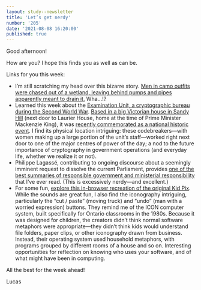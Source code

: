 ```yaml
---
layout: study--newsletter
title: 'Let’s get nerdy'
number: '205'
date: '2021-08-08 16:20:00'
published: true
---
```


Good afternoon! 

How are you? I hope this finds you as well as can be.

Links for you this week:

- I’m still scratching my head over this bizarre story. [Men in camo outfits were chased out of a wetland, leaving behind pumps and pipes apparently meant to drain it.](https://www.cbc.ca/news/canada/montreal/wetland-drain-laval-investigation-camouflage-1.6128491) Wha…!?
- Learned this week about the [Examination Unit, a cryptographic bureau during the Second World War](https://www.canada.ca/en/parks-canada/news/2021/08/the-examination-unit-19411945.html). [Based in a big Victorian house in Sandy Hill](https://www.ash-acs.ca/history/the-examination-unit/) (next door to Laurier House, home at the time of Prime Minister Mackenzie King), it was [recently commemorated as a national historic event](https://www.canada.ca/en/parks-canada/news/2021/08/government-of-canada-recognizes-second-world-war-civilian-cryptographic-bureau-as-a-national-historic-event.html). I find its physical location intriguing: these codebreakers—with women making up a large portion of the unit’s staff—worked right next door to one of the major centres of power of the day; a nod to the future importance of cryptography in government operations (and everyday life, whether we realize it or not).
- Philippe Lagassé, contributing to ongoing discourse about a seemingly imminent request to dissolve the current Parliament, provides [one of the best summaries of responsible government and ministerial responsibility](https://lagassep.com/2021/08/06/dissolution-and-the-spirit-of-responsible-government/) that I‘ve ever read. (This is excessively nerdy—and excellent.)
- For some fun, [explore this in-browser recreation of the original Kid Pix](https://kidpix.app/). While the sounds are great fun, I also find the iconography intriguing, particularly the “cut / paste” (moving truck) and “undo” (man with a worried expression) buttons. They remind me of the ICON computer system, built specifically for Ontario classrooms in the 1980s. Because it was designed for children, the creators didn’t think normal software metaphors were appropriate—they didn’t think kids would understand file folders, paper clips, or other iconography drawn from business. Instead, their operating system used household metaphors, with programs grouped by different rooms of a house and so on. Interesting opportunities for reflection on knowing who uses your software, and of what might have been in computing.

All the best for the week ahead!

Lucas